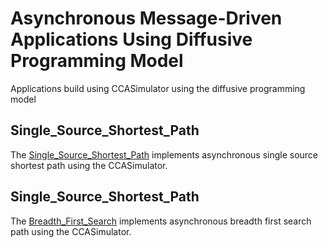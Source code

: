 # Asynchronous Message-Driven Applications Using Diffusive Programming Model
Applications build using CCASimulator using the diffusive programming model

## Single_Source_Shortest_Path
The [Single_Source_Shortest_Path](/Applications/Single_Source_Shortest_Path/) implements asynchronous single source shortest path using the CCASimulator.
## Single_Source_Shortest_Path
The [Breadth_First_Search](/Applications/Breadth_First_Search/) implements asynchronous breadth first search path using the CCASimulator.